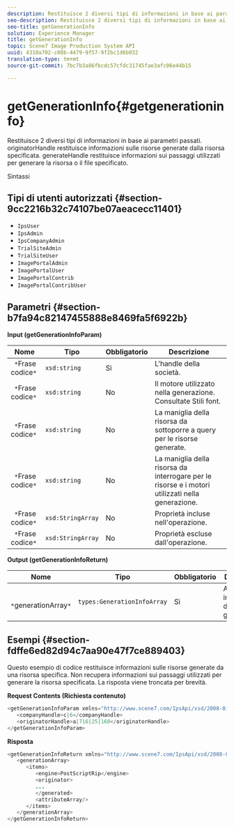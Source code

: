 ```yaml
---
description: Restituisce 2 diversi tipi di informazioni in base ai parametri passati. originatorHandle restituisce informazioni sulle risorse generate dalla risorsa specificata. generateHandle restituisce informazioni sui passaggi utilizzati per generare la risorsa o il file specificato.
seo-description: Restituisce 2 diversi tipi di informazioni in base ai parametri passati. originatorHandle restituisce informazioni sulle risorse generate dalla risorsa specificata. generateHandle restituisce informazioni sui passaggi utilizzati per generare la risorsa o il file specificato.
seo-title: getGenerationInfo
solution: Experience Manager
title: getGenerationInfo
topic: Scene7 Image Production System API
uuid: 4310a702-c08b-4479-9f57-9f2bc1d6b032
translation-type: tm+mt
source-git-commit: 7bc7b3a86fbcdc57cfdc31745fae3afc06e44b15

---
```



# getGenerationInfo{#getgenerationinfo}

Restituisce 2 diversi tipi di informazioni in base ai parametri passati. originatorHandle restituisce informazioni sulle risorse generate dalla risorsa specificata. generateHandle restituisce informazioni sui passaggi utilizzati per generare la risorsa o il file specificato.

Sintassi

## Tipi di utenti autorizzati {#section-9cc2216b32c74107be07aeacecc11401}

* `IpsUser`
* `IpsAdmin`
* `IpsCompanyAdmin`
* `TrialSiteAdmin`
* `TrialSiteUser`
* `ImagePortalAdmin`
* `ImagePortalUser`
* `ImagePortalContrib`
* `ImagePortalContribUser`

## Parametri {#section-b7fa94c82147455888e8469fa5f6922b}

**Input (getGenerationInfoParam)**

| Nome | Tipo | Obbligatorio | Descrizione |
|---|---|---|---|
| ` *`Frase codice`*` | `xsd:string` | Sì | L&#39;handle della società. |
| ` *`Frase codice`*` | `xsd:string` | No | Il motore utilizzato nella generazione. Consultate Stili font. |
| ` *`Frase codice`*` | `xsd:string` | No | La maniglia della risorsa da sottoporre a query per le risorse generate. |
| ` *`Frase codice`*` | `xsd:string` | No | La maniglia della risorsa da interrogare per le risorse e i motori utilizzati nella generazione. |
| ` *`Frase codice`*` | `xsd:StringArray` | No | Proprietà incluse nell&#39;operazione. |
| ` *`Frase codice`*` | `xsd:StringArray` | No | Proprietà escluse dall&#39;operazione. |

**Output (getGenerationInfoReturn)**

| Nome | Tipo | Obbligatorio | Descrizione |
|---|---|---|---|
| ` *`generationArray`*` | `types:GenerationInfoArray` | Sì | Array di informazioni di generazione. |

## Esempi {#section-fdffe6ed82d94c7aa90e47f7ce889403}

Questo esempio di codice restituisce informazioni sulle risorse generate da una risorsa specifica. Non recupera informazioni sui passaggi utilizzati per generare la risorsa specificata. La risposta viene troncata per brevità.

**Request Contents (Richiesta contenuto)**

```java
<getGenerationInfoParam xmlns="http://www.scene7.com/IpsApi/xsd/2008-01-15">
   <companyHandle>c|6</companyHandle>
   <originatorHandle>a|716|25|160</originatorHandle>
</getGenerationInfoParam>
```

**Risposta**

```java
<getGenerationInfoReturn xmlns="http://www.scene7.com/IpsApi/xsd/2008-01-15">
   <generationArray>
      <items>
         <engine>PostScriptRip</engine>
         <originator>
         ...
         </generated>
         <attributeArray/>
      </items>
   </generationArray>
</getGenerationInfoReturn>
```

